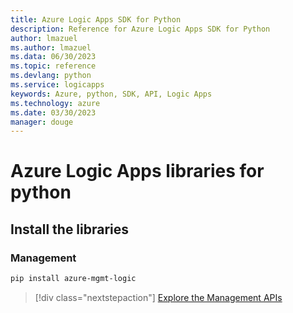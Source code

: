 ```yaml
---
title: Azure Logic Apps SDK for Python
description: Reference for Azure Logic Apps SDK for Python
author: lmazuel
ms.author: lmazuel
ms.data: 06/30/2023
ms.topic: reference
ms.devlang: python
ms.service: logicapps
keywords: Azure, python, SDK, API, Logic Apps
ms.technology: azure
ms.date: 03/30/2023
manager: douge
---
```

# Azure Logic Apps libraries for python

## Install the libraries


### Management

```bash
pip install azure-mgmt-logic
```
> [!div class="nextstepaction"]
> [Explore the Management APIs](/python/api/overview/azure/logicapps/management)